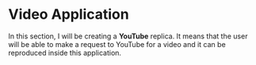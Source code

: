 # Video Application

In this section, I will be creating a **YouTube** replica. It means that the user will be able to make a request to YouTube for a video and it can be reproduced inside this application.
